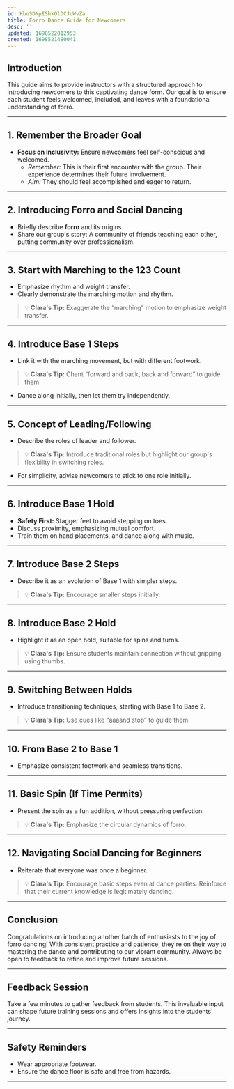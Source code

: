 ```yaml
---
id: KboSDNpIShkOlDCJuWvZa
title: Forro Dance Guide for Newcomers
desc: ''
updated: 1698522012953
created: 1698521480041
---
```



## **Introduction**

This guide aims to provide instructors with a structured approach to introducing newcomers to this captivating dance form. Our goal is to ensure each student feels welcomed, included, and leaves with a foundational understanding of forró.

---

## **1. Remember the Broader Goal**

- **Focus on Inclusivity:** Ensure newcomers feel self-conscious and welcomed.
  - *Remember:* This is their first encounter with the group. Their experience determines their future involvement.
  - *Aim:* They should feel accomplished and eager to return.

---

## **2. Introducing Forro and Social Dancing**

- Briefly describe **forro** and its origins.
- Share our group's story: A community of friends teaching each other, putting community over professionalism.

---

## **3. Start with Marching to the 123 Count**

- Emphasize rhythm and weight transfer.
- Clearly demonstrate the marching motion and rhythm.
  
> 💡 **Clara's Tip:** Exaggerate the “marching” motion to emphasize weight transfer.

---

## **4. Introduce Base 1 Steps**

- Link it with the marching movement, but with different footwork.
  
> 💡 **Clara's Tip:** Chant “forward and back, back and forward” to guide them.

- Dance along initially, then let them try independently.

---

## **5. Concept of Leading/Following**

- Describe the roles of leader and follower.
  
> 💡 **Clara's Tip:** Introduce traditional roles but highlight our group's flexibility in switching roles.

- For simplicity, advise newcomers to stick to one role initially.

---

## **6. Introduce Base 1 Hold**

- **Safety First:** Stagger feet to avoid stepping on toes.
- Discuss proximity, emphasizing mutual comfort.
- Train them on hand placements, and dance along with music.

---

## **7. Introduce Base 2 Steps**

- Describe it as an evolution of Base 1 with simpler steps.
  
> 💡 **Clara's Tip:** Encourage smaller steps initially.

---

## **8. Introduce Base 2 Hold**

- Highlight it as an open hold, suitable for spins and turns.
  
> 💡 **Clara's Tip:** Ensure students maintain connection without gripping using thumbs.

---

## **9. Switching Between Holds**

- Introduce transitioning techniques, starting with Base 1 to Base 2.
  
> 💡 **Clara's Tip:** Use cues like “aaaand stop” to guide them.

---

## **10. From Base 2 to Base 1**

- Emphasize consistent footwork and seamless transitions.

---

## **11. Basic Spin (If Time Permits)**

- Present the spin as a fun addition, without pressuring perfection.
  
> 💡 **Clara's Tip:** Emphasize the circular dynamics of forro.

---

## **12. Navigating Social Dancing for Beginners**

- Reiterate that everyone was once a beginner.
  
> 💡 **Clara's Tip:** Encourage basic steps even at dance parties. Reinforce that their current knowledge is legitimately dancing.

---

## **Conclusion**

Congratulations on introducing another batch of enthusiasts to the joy of forro dancing! With consistent practice and patience, they're on their way to mastering the dance and contributing to our vibrant community. Always be open to feedback to refine and improve future sessions.

---

## **Feedback Session**

Take a few minutes to gather feedback from students. This invaluable input can shape future training sessions and offers insights into the students' journey.

---

## **Safety Reminders**

- Wear appropriate footwear.
- Ensure the dance floor is safe and free from hazards.

---

